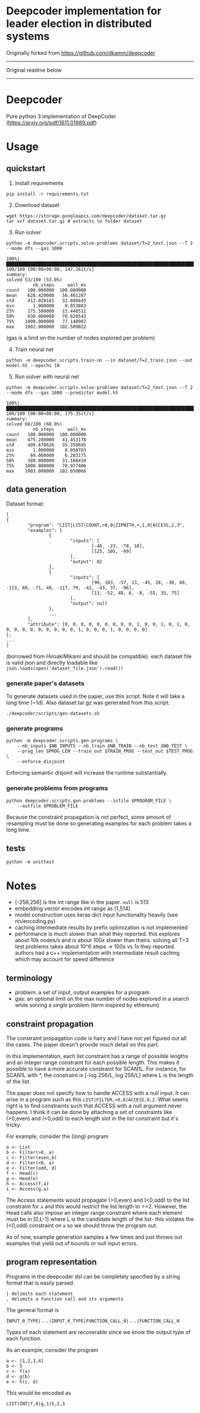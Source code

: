# Deepcoder implementation for leader election in distributed systems
Originally forked from https://github.com/dkamm/deepcoder

---

Original readme below

---

# Deepcoder
Pure python 3 implementation of DeepCoder (https://arxiv.org/pdf/1611.01989.pdf)

# Usage
## quickstart
1. Install requirements
```
pip install -r requirements.txt
```

2. Download dataset
```
wget https://storage.googleapis.com/deepcoder/dataset.tar.gz
tar xvf dataset.tar.gz # extracts to folder dataset
```

3. Run solver
```
python -m deepcoder.scripts.solve-problems dataset/T=2_test.json --T 2 --mode dfs --gas 1000

100%|████████████████████████████████████████████████████████████████████████████████████████████████████████████████████████████████████████████████████████████████████████████████████████████████████████████████████████████| 100/100 [00:00<00:00, 147.26it/s]
summary:
solved 53/100 (53.0%)
          nb_steps     wall_ms
count   100.000000  100.000000
mean    628.420000   50.401287
std     412.020181   32.888645
min       1.000000    0.053883
25%     175.500000   15.448511
50%     830.000000   70.028543
75%    1000.000000   77.140987
max    1002.000000  102.509022
```
(gas is a limit on the number of nodes explored per problem)

4. Train neural net
```
python -m deepcoder.scripts.train-nn --in dataset/T=2_train.json --out model.h5 --epochs 10
```

5. Run solver with neural net
```
python -m deepcoder.scripts.solve-problems dataset/T=2_test.json --T 2 --mode dfs --gas 1000 --predictor model.h5

100%|████████████████████████████████████████████████████████████████████████████████████████████████████████████████████████████████████████████████████████████████████████████████████████████████████████████████████████████| 100/100 [00:00<00:00, 175.35it/s]
summary:
solved 68/100 (68.0%)
          nb_steps     wall_ms
count   100.000000  100.000000
mean    475.280000   41.453178
std     409.670626   35.350695
min       1.000000    0.050783
25%      69.000000    6.203175
50%     389.000000   31.166434
75%    1000.000000   78.977406
max    1003.000000  102.050066
```

## data generation

Dataset format:
```
[
{
        "program": "LIST|LIST|COUNT,>0,0|ZIPWITH,+,1,0|ACCESS,2,3",
        "examples": [
                {
                        "inputs": [
                                [-46, -23, -78, 10],
                                [125, 105, -69]
                        ],
                        "output": 82
                },
                {
                        "inputs": [
                                [90, 103, -57, 13, -45, 28, -30, 68, -113, 60, -71, 48, -117, 79, -42, -43, 37, -96],
                                [13, -52, 48, 6, -8, -55, 35, 75]
                        ],
                        "output": null
                },
                ...
        ],
        "attribute": [0, 0, 0, 0, 0, 0, 0, 0, 0, 1, 0, 0, 1, 0, 1, 0, 0, 0, 0, 0, 0, 0, 0, 0, 0, 1, 0, 0, 0, 1, 0, 0, 0, 0]
},
...
]
```
(borrowed from HiroakiMikami and should be compatible). each dataset file is valid json and directly loadable like `json.loads(open('dataset_file.json').read())`

### generate paper's datasets
To generate datasets used in the paper, use this script. Note it will take a long time (~1d). Also dataset.tar.gz was generated from this script.
```
./deepcoder/scripts/gen-datasets.sh
```

### generate programs
```
python -m deepcoder.scripts.gen-programs \
    --nb_inputs $NB_INPUTS --nb_train $NB_TRAIN --nb_test $NB_TEST \
    --prog_len $PROG_LEN --train_out $TRAIN_PROG --test_out $TEST_PROG \
    --enforce_disjoint
```
Enforcing semantic disjoint will increase the runtime substantially.


### generate problems from programs
```
python deepcoder.scripts.gen-problems --infile $PROGRAM_FILE \
    --outfile $PROBLEM_FILE
```
Because the constraint propagation is not perfect, some amount of resampling must be done so generating examples for each problem takes a long time.

## tests
```
python -m unittest
```

# Notes
- [-256,256] is the int range like in the paper. `null` is 513 
- embedding vector encodes int range as [1,514]
- model construction uses keras dict input functionality heavily (see nn/encoding.py)
- caching intermediate results by prefix optimization is not implemented
- performance is much slower than what they reported. this explores about 10k nodes/s and is about 100x slower than theirs. solving all T=3 test problems takes about 10^6 steps -> 100s vs 1s they reported. authors had a c++ implementation with intermediate result caching which may account for speed difference

## terminology
- problem: a set of input, output examples for a program
- gas: an optional limit on the max number of nodes explored in a search while solving a *single* problem (term inspired by ethereum)


## constraint propagation
The constraint propagation code is hairy and I have not yet figured out all the cases. The paper doesn't provide much detail on this part.

In this implementation, each list constraint has a range of possible lengths and an integer range constraint for each possible length. This makes it possible to have a more accurate constraint for SCAN1L.  For instance, for SCAN1L with *, the constraint is [-log 256/L, log 256/L] where L is the length of the list.

The paper does not specify how to handle ACCESS with a null input. It can arise in a program such as this `LIST|FILTER,>0,0|ACCESS,0,2`. What seems right is to find constraints such that ACCESS with a null argument never happens. I think it can be done by attaching a set of constraints like (>0,even) and (<0,odd) to each length slot in the list constraint but it's tricky.

For example, consider the (long) program
```
a <- List
b <- Filter(>0, a)
c <- Filter(even,b)
d <- Filter(<0, a)
e <- Filter(odd, d)
f <- Head(c)
g <- Head(e)
h <- Access(f,a)
i <- Access(g,a)
```
The Access statements would propagate (>0,even) and (<0,odd) to the list constraint for `a` and this would restrict the list length to >=2. However, the Head calls also impose an integer range constraint where each element must be in [0,L-1] where L is the candidate length of the list- this violates the (<0,odd) constraint on `a` so we should throw the program out.

As of now, example generation samples a few times and just throws out examples that yield out of bounds or null input errors.

## program representation
Programs in the deepcoder dsl can be completely specified by a string format that is easily parsed.
```
| delimits each statement
, delimits a function call and its arguments
```

The general format is
```
INPUT_0_TYPE|...|INPUT_K_TYPE|FUNCTION_CALL_0|...|FUNCTION_CALL_N
```
Types of each statement are recoverable since we know the output type of each function.

As an example, consider the program
```
a <- [1,2,3,4]
b <- 5
c <- f(a)
d <- g(b)
e <- h(c, d)
```

This would be encoded as

```
LIST|INT|f,0|g,1|h,2,3
```
